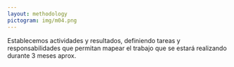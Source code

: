 ```yaml
---
layout: methodology
pictogram: img/m04.png
---
```


Establecemos actividades y resultados, definiendo tareas y responsabilidades que permitan mapear el trabajo que se estará realizando durante 3 meses aprox.